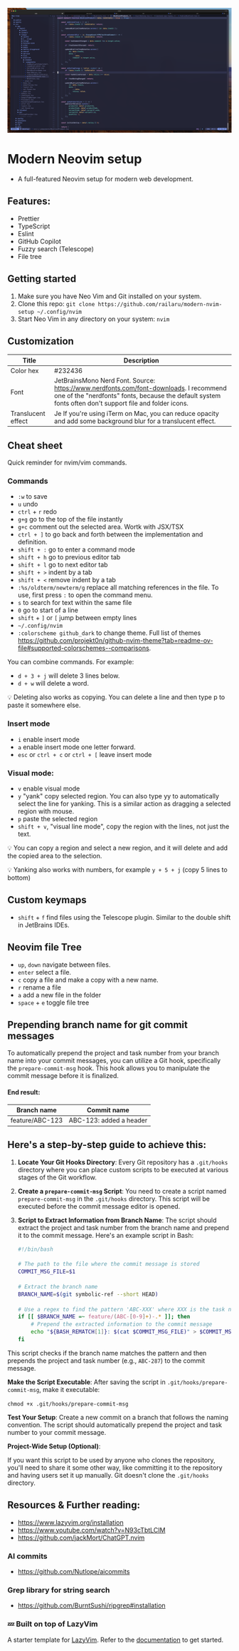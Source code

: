 ![Preview](https://raw.githubusercontent.com/railaru/modern-nvim-setup/main/img/preview.png)



# Modern Neovim setup
- A full-featured Neovim setup for modern web development.

## Features:
- Prettier
- TypeScript
- Eslint
- GitHub Copilot
- Fuzzy search (Telescope)
- File tree

## Getting started

1. Make sure you have Neo Vim and Git installed on your system.
2. Clone this repo: `git clone https://github.com/railaru/modern-nvim-setup ~/.config/nvim`
3. Start Neo Vim in any directory on your system: `nvim`

## Customization
| Title | Description |
|--|--|
| Color hex | #232436 |
| Font | JetBrainsMono Nerd Font. Source: https://www.nerdfonts.com/font-downloads. I recommend one of the "nerdfonts" fonts, because the default system fonts often don't support file and folder icons. |
| Translucent effect | Je If you're using iTerm on Mac, you can reduce opacity and add some background blur for a translucent effect. |

## Cheat sheet

Quick reminder for nvim/vim commands.

### Commands

- `:w` to save
- `u` undo
- `ctrl` + `r` redo
- `g+g` go to the top of the file instantly
- `g+c` comment out the selected area. Wortk with JSX/TSX
- `ctrl + ]` to go back and forth between the implementation and definition.
- `shift + :`  go to enter a command mode
- `shift + h`  go to previous editor tab
- `shift + l`  go to next editor tab
- `shift + >`  indent by a tab
- `shift + <`  remove indent by a tab
- `:%s/oldterm/newterm/g` replace all matching references in the file. To use, first press `:` to open the command menu.
- `s` to search for text within the same file
- `0` go to start of a line
- `shift` + `]` or `[` jump between empty lines
- `~/.config/nvim`
- `:colorscheme github_dark` to change theme. Full list of themes https://github.com/projekt0n/github-nvim-theme?tab=readme-ov-file#supported-colorschemes--comparisons.

You can combine commands. For example:
- `d + 3 + j` will delete 3 lines below.
- `d + w` will delete a word.

💡 Deleting also works as copying. You can delete a line and then type p to paste it somewhere else.

### Insert mode
- `i` enable insert mode
- `a` enable insert mode one letter forward.
- `esc` or `ctrl + c` or `ctrl + [` leave insert mode

### Visual mode:
- `v` enable visual mode
- `y` "yank" copy selected region. You can also type yy to automatically select the line for yanking. This is a similar action as dragging a selected region with mouse.
- `p` paste the selected region
- `shift + v`, "visual line mode", copy the region with the lines, not just the text.

💡 You can copy a region and select a new region, and it will delete and add the copied area to the selection.

💡 Yanking also works with numbers, for example `y + 5 + j` (copy 5 lines to bottom)

## Custom keymaps
- `shift` + `f` find files using the Telescope plugin. Similar to the double shift in JetBrains IDEs.

## Neovim file Tree
- `up`, `down` navigate between files.
- `enter` select a file.
- `c` copy a file and make a copy with a new name.
-  `r` rename a file
-  `a` add a new file in the folder
- `space` + `e` toggle file tree


## Prepending branch name for git commit messages

To automatically prepend the project and task number from your branch name into your commit messages, you can utilize a Git hook, specifically the `prepare-commit-msg` hook. This hook allows you to manipulate the commit message before it is finalized.

#### End result:

| Branch name | Commit name |
|--|--|
| feature/ABC-123 | ABC-123: added a header |

Here's a step-by-step guide to achieve this:
-
1. **Locate Your Git Hooks Directory**:
   Every Git repository has a `.git/hooks` directory where you can place custom scripts to be executed at various stages of the Git workflow.

2. **Create a `prepare-commit-msg` Script**:
   You need to create a script named `prepare-commit-msg` in the `.git/hooks` directory. This script will be executed before the commit message editor is opened.

3. **Script to Extract Information from Branch Name**:
   The script should extract the project and task number from the branch name and prepend it to the commit message. Here's an example script in Bash:

   ```bash
   #!/bin/bash

   # The path to the file where the commit message is stored
   COMMIT_MSG_FILE=$1

   # Extract the branch name
   BRANCH_NAME=$(git symbolic-ref --short HEAD)

   # Use a regex to find the pattern 'ABC-XXX' where XXX is the task number
   if [[ $BRANCH_NAME =~ feature/(ABC-[0-9]+)-.* ]]; then
       # Prepend the extracted information to the commit message
       echo "${BASH_REMATCH[1]}: $(cat $COMMIT_MSG_FILE)" > $COMMIT_MSG_FILE
   fi

This script checks if the branch name matches the pattern and then prepends the project and task number (e.g., `ABC-287`) to the commit message.

**Make the Script Executable**: 
After saving the script in `.git/hooks/prepare-commit-msg`, make it executable:

`chmod +x .git/hooks/prepare-commit-msg`

**Test Your Setup**: 
Create a new commit on a branch that follows the naming convention. The script should automatically prepend the project and task number to your commit message.
    
**Project-Wide Setup (Optional)**: 

If you want this script to be used by anyone who clones the repository, you'll need to share it some other way, like committing it to the repository and having users set it up manually. Git doesn't clone the `.git/hooks` directory.


## Resources & Further reading:
- https://www.lazyvim.org/installation
- https://www.youtube.com/watch?v=N93cTbtLCIM
- https://github.com/jackMort/ChatGPT.nvim

### AI commits
- https://github.com/Nutlope/aicommits

### Grep library for string search
- https://github.com/BurntSushi/ripgrep#installation

### 💤 Built on top of LazyVim

A starter template for [LazyVim](https://github.com/LazyVim/LazyVim).
Refer to the [documentation](https://lazyvim.github.io/installation) to get started.
